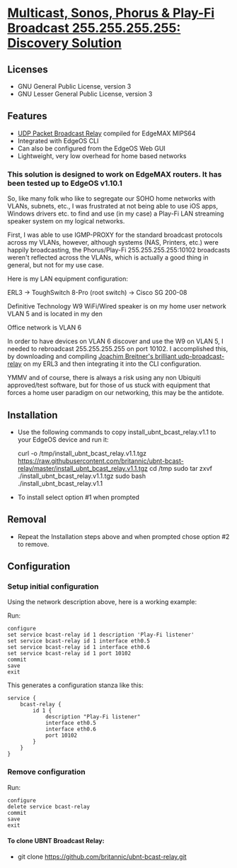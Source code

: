 # [Multicast, Sonos, Phorus & Play-Fi Broadcast 255.255.255.255:<port> Discovery Solution](https://community.ubnt.com/t5/EdgeMAX/Multicast-Sonos-Phorus-amp-Play-Fi-Broadcast-255-255-255-255-lt/td-p/1259616)

## Licenses
* GNU General Public License, version 3
* GNU Lesser General Public License, version 3

## Features

- [UDP Packet Broadcast Relay](http://www.joachim-breitner.de/udp-broadcast-relay/) compiled for EdgeMAX MIPS64
- Integrated with EdgeOS CLI
- Can also be configured from the EdgeOS Web GUI
- Lightweight, very low overhead for home based networks

### This solution is designed to work on EdgeMAX routers. It has been tested up to EdgeOS v1.10.1

So, like many folk who like to segregate our SOHO home networks with VLANs, subnets, etc., I was frustrated at not being able to use iOS apps, Windows drivers etc. to find and use (in my case) a Play-Fi LAN streaming speaker system on my logical networks.

First, I was able to use IGMP-PROXY for the standard broadcast protocols across my VLANs, however, although systems (NAS, Printers, etc.) were happily broadcasting, the Phorus/Play-Fi 255.255.255.255:10102 broadcasts weren't reflected across the VLANs, which is actually a good thing in general, but not for my use case.

Here is my LAN equipment configuration:

ERL3 -> ToughSwitch 8-Pro (root switch) -> Cisco SG 200-08

Definitive Technology W9 WiFi/Wired speaker is on my home user network VLAN 5 and is located in my den

Office network is VLAN 6

In order to have devices on VLAN 6 discover and use the W9 on VLAN 5, I needed to rebroadcast 255.255.255.255 on port 10102. I accomplished this, by downloading and compiling [Joachim Breitner's brilliant udp-broadcast-relay](http://www.joachim-breitner.de/udp-broadcast-relay/) on my ERL3 and then integrating it into the CLI configuration.

YMMV and of course, there is always a risk using any non Ubiquiti approved/test software, but for those of us stuck with equipment that forces a home user paradigm on our networking, this may be the antidote.

## Installation

* Use the following commands to copy install_ubnt_bcast_relay.v1.1 to your EdgeOS device and run it:

    curl -o /tmp/install_ubnt_bcast_relay.v1.1.tgz https://raw.githubusercontent.com/britannic/ubnt-bcast-relay/master/install_ubnt_bcast_relay.v1.1.tgz
    cd /tmp
    sudo tar zxvf ./install_ubnt_bcast_relay.v1.1.tgz
    sudo bash ./install_ubnt_bcast_relay.v1.1


* To install select option #1 when prompted

## Removal

* Repeat the Installation steps above and when prompted chose option #2 to remove.

## Configuration

### Setup initial configuration
Using the network description above, here is a working example:

Run:

    configure
    set service bcast-relay id 1 description 'Play-Fi listener'
    set service bcast-relay id 1 interface eth0.5
    set service bcast-relay id 1 interface eth0.6
    set service bcast-relay id 1 port 10102
    commit
    save
    exit


This generates a configuration stanza like this:

    service {
        bcast-relay {
            id 1 {
                description "Play-Fi listener"
                interface eth0.5
                interface eth0.6
                port 10102
            }
        }
    }


### Remove configuration

Run:

    configure
    delete service bcast-relay
    commit
    save
    exit


#### To clone UBNT Broadcast Relay:
* git clone https://github.com/britannic/ubnt-bcast-relay.git

